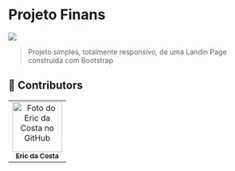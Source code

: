 # Projeto Finans

<a href="https://oericdacosta.github.io/projeto-finans/">
   <img src="https://user-images.githubusercontent.com/94540961/162257894-a9b84395-4c44-4c55-9dab-aff1da78991c.png"/>
 </a>

> Projeto simples, totalmente responsivo, de uma Landin Page construída com Bootstrap


## 🤝 Contributors

<table>
  <tr>
    <td align="center">
      <a href="https://github.com/oericdacosta">
        <img src="https://avatars.githubusercontent.com/u/94540961?v=4" width="100px;" alt="Foto do Eric da Costa no GitHub"/><br>
        <sub>
          <b>Eric da Costa</b>
        </sub>
      </a>
    </td>
  </tr>
</table>
